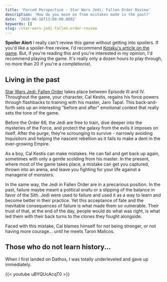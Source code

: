 ```yaml
---
title: 'Forced Perspective - Star Wars Jedi: Fallen Order Review'
description: 'How do you move on from mistakes made in the past?'
date: '2020-06-16T13:00:00.000Z'
keywords: []
slug: /star-wars-jedi-fallen-order-review
---
```


**Spoiler Alert** I really can't review this game without getting into spoilers. If you'd like a spoiler-free review, I'd recommend [Kotaku's article on the game](https://kotaku.com/star-wars-jedi-fallen-order-the-kotaku-review-1839940185). But, if you're reading this and you're interested in my opinion, I'd recommend playing the game. It's really only a dozen hours to play through, no more than 20 if you're a completionist.

## Living in the past

[Star Wars Jedi: Fallen Order](https://www.ea.com/games/starwars/jedi-fallen-order) takes place between Episode III and IV. Throughout the game, your character, Cal Kestis, regains his force powers through flashbacks to training with his master, Jaro Tapal. This back-and-forth sets up an interesting "before and after" emotional context that really sets the tone of the game.

Before the Order 66, the Jedi are free to train, dive deeper into the mysteries of the Force, and protect the galaxy from the evils it imposes on itself. After the purge, they're scrounging to survive - narrowly avoiding Inquisitors and helping the nascent rebellion as it fails to make a dent in the ever-growing Empire.

As a boy, Cal Kestis can make mistakes. He can fail and get back up again, sometimes with only a gentle scolding from his master. In the present, where most of the game takes place, a mistake can get you captured, thrown into an arena, and leave you fighting for your life against a managerie of monsters.

In the same way, the Jedi in Fallen Order are in a precarious position. In the past, failure maybe meant a political snafu or a slipping of the balance in favor of the Sith. Jedi were used to failure and used it as a way to learn and become better in their practice. Yet this acceptance of fate and the inevitable consequences of failure is what made them so vulnerable. Their trust of that, at the end of the day, people would do what was right, is what led them with their back turns to the clones they fought alongside.

Faced with this mistake, Cal blames himself for not being stronger, or not having more courage... until he meets Taron Malicos.

## Those who do not learn history...

When I first landed on Dathos, I was totally underleveled and gave up immediately.

{{< youtube uBYQUcAcqT0 >}}